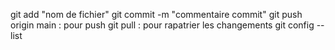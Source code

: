 git add "nom de fichier"
git commit -m "commentaire commit"
git push origin main : pour push
git pull : pour rapatrier les changements
git config --list
